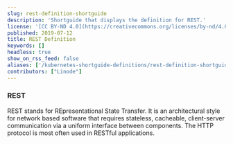 ```yaml
---
slug: rest-definition-shortguide
description: 'Shortguide that displays the definition for REST.'
license: '[CC BY-ND 4.0](https://creativecommons.org/licenses/by-nd/4.0)'
published: 2019-07-12
title: REST Definition
keywords: []
headless: true
show_on_rss_feed: false
aliases: ['/kubernetes-shortguide-definitions/rest-definition-shortguide/']
contributors: ["Linode"]
---
```


### REST

REST stands for REpresentational State Transfer. It is an architectural style for network based software that requires stateless, cacheable, client-server communication via a uniform interface between components. The HTTP protocol is most often used in RESTful applications.
